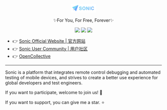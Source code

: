 <p align="center">
  <img width="80px" src="https://raw.githubusercontent.com/SonicCloudOrg/sonic-server/main/logo.png">
</p>
<p align="center">
✨For You, For Free, Forever✨
</p>

<p align="center">
  <img src="https://img.shields.io/github/followers/SonicCloudOrg?style=social">
  <img src="https://img.shields.io/github/stars/SonicCloudOrg?affiliations=OWNER&style=social">
  <img src="https://img.shields.io/github/downloads/SonicCloudOrg/sonic-agent/total">
</p>

- 👉 [Sonic Official Website | 官方网站](https://sonic-cloud.cn)
- 👉 [Sonic User Community | 用户社区](https://sonic-cloud.wiki/)
- 👉 [OpenCollective](https://opencollective.com/soniccloudorg)

---
Sonic is a platform that integrates remote control debugging and automated testing of mobile devices, and strives to create a better use experience for global developers and test engineers.

If you want to participate, welcome to join us! 💪

If you want to support, you can give me a star. ⭐
